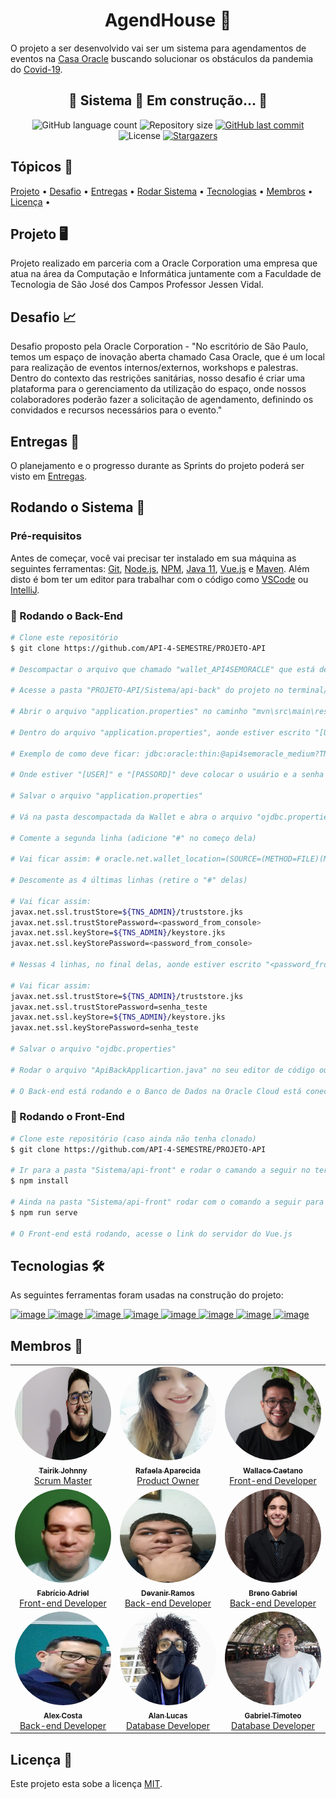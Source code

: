 <h1 align="center">AgendHouse 📅</h1>

O projeto a ser desenvolvido vai ser um sistema para agendamentos de eventos na [Casa Oracle](https://blogs.oracle.com/oracle-brasil/casa-oracle-abre-as-portas-para-a-inovacao-em-sao-paulo) buscando solucionar os obstáculos da pandemia do [Covid-19](https://covid.saude.gov.br/).

<h2 align="center">🚧  Sistema 🚀 Em construção...  🚧</h2>

<p align="center">
  <img alt="GitHub language count" src="https://img.shields.io/github/languages/count/API-4-SEMESTRE/PROJETO-API?color=%2304D361">

  <img alt="Repository size" src="https://img.shields.io/github/repo-size/API-4-SEMESTRE/PROJETO-API">

  <a href="https://github.com/tgmarinho/README-ecoleta/commits/master">
    <img alt="GitHub last commit" src="https://img.shields.io/github/last-commit/API-4-SEMESTRE/PROJETO-API">
  </a>
    
   <img alt="License" src="https://img.shields.io/badge/license-MIT-brightgreen">
 
   <a href="https://github.com/API-4-SEMESTRE/PROJETO-API/stargazers">
    <img alt="Stargazers" src="https://img.shields.io/github/stars/API-4-SEMESTRE/PROJETO-API?style=social">
  </a>
</p>

<h2>Tópicos 🏁</h2>

<p>
 <a href="#projeto-">Projeto</a> •
 <a href="#desafio-">Desafio</a> • 
 <a href="#entregas-">Entregas</a> •
 <a href="#Rodando-o-Sistema-">Rodar Sistema</a> •
 <a href="#tecnologias-">Tecnologias</a> •
 <a href="#membros-">Membros</a> • 
 <a href="#licença-">Licença</a> • 
</p>

<h2>Projeto 🖥</h2>

Projeto realizado em parceria com a Oracle Corporation uma empresa que atua na área da Computação e Informática juntamente com a Faculdade de Tecnologia de São José dos Campos Professor Jessen Vidal.

<h2>Desafio 📈</h2>

Desafio proposto pela Oracle Corporation - "No escritório de São Paulo, temos um espaço de inovação aberta chamado Casa Oracle, que é um local para realização de eventos internos/externos, workshops e palestras. Dentro do contexto das restrições sanitárias, nosso desafio é criar uma plataforma para o gerenciamento da utilização do espaço, onde nossos colaboradores poderão fazer a solicitação de agendamento, definindo os convidados e recursos necessários para o evento."

<h2>Entregas 💎</h2>

O planejamento e o progresso durante as Sprints do projeto poderá ser visto em [Entregas](https://github.com/API-4-SEMESTRE/PROJETO-API/wiki/Entregas).

<h2>Rodando o Sistema 🚀</h2>

### Pré-requisitos

Antes de começar, você vai precisar ter instalado em sua máquina as seguintes ferramentas:
[Git](https://git-scm.com), [Node.js](https://nodejs.org/en/), [NPM](https://www.npmjs.com/), [Java 11](https://www.java.com/pt-BR/), [Vue.js](https://vuejs.org/) e [Maven](https://maven.apache.org/). 
Além disto é bom ter um editor para trabalhar com o código como [VSCode](https://code.visualstudio.com/) ou [IntelliJ](https://www.jetbrains.com/pt-br/idea/).

### 🎲 Rodando o Back-End

```bash
# Clone este repositório
$ git clone https://github.com/API-4-SEMESTRE/PROJETO-API

# Descompactar o arquivo que chamado "wallet_API4SEMORACLE" que está dentro da pasta Documentação em alguma pasta da sua preferência. O caminho da pasta aonde foi descompactado o Wallet vai ser usado mais a frente.

# Acesse a pasta "PROJETO-API/Sistema/api-back" do projeto no terminal/cmd

# Abrir o arquivo "application.properties" no caminho "mvn\src\main\resources\application.properties"

# Dentro do arquivo "application.properties", aonde estiver escrito "[URL]" apagar e colocar "jdbc:oracle:thin:@api4semoracle_medium?TNS_ADMIN=" + caminho da pasta aonde o Wallet foi descompactado

# Exemplo de como deve ficar: jdbc:oracle:thin:@api4semoracle_medium?TNS_ADMIN=/Users/nome/Downloads/wallet

# Onde estiver "[USER]" e "[PASSORD]" deve colocar o usuário e a senha

# Salvar o arquivo "application.properties"

# Vá na pasta descompactada da Wallet e abra o arquivo "ojdbc.properties"

# Comente a segunda linha (adicione "#" no começo dela)

# Vai ficar assim: # oracle.net.wallet_location=(SOURCE=(METHOD=FILE)(METHOD_DATA=(DIRECTORY=${TNS_ADMIN})))

# Descomente as 4 últimas linhas (retire o "#" delas)

# Vai ficar assim:
javax.net.ssl.trustStore=${TNS_ADMIN}/truststore.jks
javax.net.ssl.trustStorePassword=<password_from_console>
javax.net.ssl.keyStore=${TNS_ADMIN}/keystore.jks
javax.net.ssl.keyStorePassword=<password_from_console>

# Nessas 4 linhas, no final delas, aonde estiver escrito "<password_from_console>", apague e coloque a mesma senha do Banco de Dados usada no application.properties

# Vai ficar assim:
javax.net.ssl.trustStore=${TNS_ADMIN}/truststore.jks
javax.net.ssl.trustStorePassword=senha_teste
javax.net.ssl.keyStore=${TNS_ADMIN}/keystore.jks
javax.net.ssl.keyStorePassword=senha_teste

# Salvar o arquivo "ojdbc.properties"

# Rodar o arquivo "ApiBackApplicartion.java" no seu editor de código ou IDE

# O Back-end está rodando e o Banco de Dados na Oracle Cloud está conectado
```

### 🎲 Rodando o Front-End

```bash
# Clone este repositório (caso ainda não tenha clonado)
$ git clone https://github.com/API-4-SEMESTRE/PROJETO-API

# Ir para a pasta "Sistema/api-front" e rodar o camando a seguir no terminal para instalar as dependências do NPM
$ npm install

# Ainda na pasta "Sistema/api-front" rodar com o comando a seguir para rodar o Front-end
$ npm run serve

# O Front-end está rodando, acesse o link do servidor do Vue.js
```

<h2>Tecnologias 🛠</h2>

As seguintes ferramentas foram usadas na construção do projeto:

<a href="https://vuejs.org/">
  <img alt="image" src="https://img.shields.io/badge/Vue.js-%23696969?style=for-the-badge&logo=vue.js">
</a>
<a href="https://www.java.com/pt-BR/">
  <img alt="image" src="https://img.shields.io/badge/Java_11-%23696969?style=for-the-badge&logo=Java">
</a>
<a href="https://www.oracle.com/br/cloud/">
  <img alt="image" src="https://img.shields.io/badge/Oracle_Cloud-%23696969?style=for-the-badge&logo=Oracle">
</a>
<a href="https://www.atlassian.com/software/jira">
  <img alt="image" src="https://img.shields.io/badge/Jira_Software-%23696969?style=for-the-badge&logo=jirasoftware">
</a>
<a href="https://git-scm.com/">
  <img alt="image" src="https://img.shields.io/badge/Git-%23696969?style=for-the-badge&logo=Git">
</a>
<a href="https://nodejs.org/en/">
  <img alt="image" src="https://img.shields.io/badge/Node.js-%23696969?style=for-the-badge&logo=Node.js">
</a>
<a href="https://www.npmjs.com/">
  <img alt="image" src="https://img.shields.io/badge/NPM-%23696969?style=for-the-badge&logo=npm">
</a>
<a href="https://maven.apache.org/">
  <img alt="image" src="https://img.shields.io/badge/Maven-%23696969?style=for-the-badge&logo=Apache Maven">
</a>

<h2>Membros 👥</h2>

<table>
    <tr>
        <td align="center">
            <a href="https://linkedin.com/in/tairik-nishimura/">
                <img style="border-radius: 50%;" src="./Documentação/Fotos-Readme/tairik.jpeg" width="200px;" height="150px;" alt="image" />
                <br />
                <sub>
                    <b>Tairik Johnny</b>
                </sub>
            </a>
            <br />
            <a href="https://linkedin.com/in/tairik-nishimura/" title="Tairik">Scrum Master</a>
            <br />
        </td>
        <td align="center">
            <a href="https://www.linkedin.com/in/rafaela-carnaval-70a506138/">
                <img style="border-radius: 50%;" src="./Documentação/Fotos-Readme/rafaela.jpeg" width="200px;" height="150px;" alt="image" />
                <br />
                <sub>
                    <b>Rafaela Aparecida</b>
                </sub>
            </a>
            <br />
            <a href="https://www.linkedin.com/in/rafaela-carnaval-70a506138/" title="Rafaela">Product Owner</a>
            <br />
        </td>
        <td align="center">
            <a href="https://linkedin.com/in/wallace-caetano/">
                <img style="border-radius: 50%;" src="./Documentação/Fotos-Readme/wallace.jpeg" width="200px;" height="150px;" alt="image" />
                <br />
                <sub>
                    <b>Wallace Caetano</b>
                </sub>
            </a>
            <br />
            <a href="https://linkedin.com/in/wallace-caetano/" title="Wallace">Front-end Developer</a>
            <br />
        </td>
    </tr>
    <tr>
        <td align="center">
            <a href="https://www.linkedin.com/in/fabricioadriel/">
                <img style="border-radius: 50%;" src="./Documentação/Fotos-Readme/fabricio.jpeg" width="200px;" height="150px;" alt="image" />
                <br />
                <sub>
                    <b>Fabrício Adriel</b>
                </sub>
            </a>
            <br />
            <a href="https://www.linkedin.com/in/fabricioadriel/" title="Fabricio">Front-end Developer</a>
            <br />
        </td>
        <td align="center">
            <a href="https://linkedin.com/in/devanir-ramos-junior/">
                <img style="border-radius: 50%;" src="./Documentação/Fotos-Readme/devanir.jpeg" width="200px;" height="150px;" alt="image" />
                <br />
                <sub>
                    <b>Devanir Ramos</b>
                </sub>
            </a>
            <br />
            <a href="https://linkedin.com/in/devanir-ramos-junior/" title="Devanir">Back-end Developer</a>
            <br />
        </td>
        <td align="center">
            <a href="https://www.linkedin.com/in/breno-m-52a300141">
                <img style="border-radius: 50%;" src="./Documentação/Fotos-Readme/breno.jpeg" width="200px;" height="150px;" alt="image" />
                <br />
                <sub>
                    <b>Breno Gabriel</b>
                </sub>
            </a>
            <br />
            <a href="https://www.linkedin.com/in/breno-m-52a300141" title="Breno">Back-end Developer</a>
            <br />
        </td>
    </tr>
    <tr>
        <td align="center">
            <a href="linkedin.com/in/alex-costa-ba3439187">
                <img style="border-radius: 50%;" src="./Documentação/Fotos-Readme/alex.jpeg" width="200px;" height="150px;" alt="image" />
                <br />
                <sub>
                    <b>Alex Costa</b>
                </sub>
            </a>
            <br />
            <a href="linkedin.com/in/alex-costa-ba3439187" title="Alex">Back-end Developer</a>
            <br />
        </td>
        <td align="center">
            <a href="https://www.linkedin.com/in/alan-bezerra/">
                <img style="border-radius: 50%;" src="./Documentação/Fotos-Readme/alan.jpeg" width="200px;" height="150px;" alt="image" />
                <br />
                <sub>
                    <b>Alan Lucas</b>
                </sub>
            </a>
            <br />
            <a href="https://www.linkedin.com/in/alan-bezerra/" title="Alan">Database Developer</a>
            <br />
        </td>
        <td align="center">
            <a href="www.linkedin.com/in/gabriel-timoteo-santos">
                <img style="border-radius: 50%;" src="./Documentação/Fotos-Readme/gabriel.jpeg" width="200px;" height="150px;" alt="image" />
                <br />
                <sub>
                    <b>Gabriel Timoteo</b>
                </sub>
            </a>
            <br />
            <a href="www.linkedin.com/in/gabriel-timoteo-santos" title="Gabriel">Database Developer</a>
            <br />
        </td>
    </tr>
</table>

<h2>Licença 📝</h2>

Este projeto esta sobe a licença [MIT](./LICENSE).
